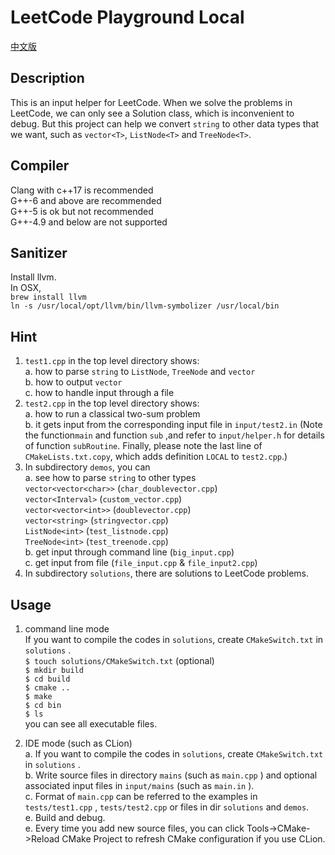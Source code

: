 # LeetCode Playground Local  
[中文版](README.ZH.md)
## Description
This is an input helper for LeetCode. When we solve the problems in LeetCode, we can only see a Solution class, which is inconvenient to debug. But this project can help we convert `string` to other data types that we want, such as `vector<T>`, `ListNode<T>` and `TreeNode<T>`.  

## Compiler
Clang with c++17 is recommended  
G++-6 and above are recommended  
G++-5 is ok but not recommended  
G++-4.9 and below are not supported  

## Sanitizer
Install llvm.  
In OSX,  
`brew install llvm`  
`ln -s /usr/local/opt/llvm/bin/llvm-symbolizer /usr/local/bin`

## Hint
1. `test1.cpp` in the top level directory  shows:  
a. how to parse `string` to `ListNode`, `TreeNode` and `vector`  
b. how to output `vector`  
c. how to handle input through a file  
2. `test2.cpp` in the top level directory shows:   
a. how to run a classical two-sum problem  
b. it gets input from the corresponding input file in `input/test2.in` (Note the function`main` and function `sub` ,and refer to `input/helper.h` for details of function `subRoutine`. Finally, please note the last line of `CMakeLists.txt.copy`, which adds definition `LOCAL` to `test2.cpp`.)  
3. In subdirectory `demos`, you can  
a. see how to parse `string` to other types  
`vector<vector<char>>` (`char_doublevector.cpp`)  
`vector<Interval>` (`custom_vector.cpp`)  
`vector<vector<int>>` (`doublevector.cpp`)  
`vector<string>` (`stringvector.cpp`)  
`ListNode<int>` (`test_listnode.cpp`)  
`TreeNode<int>` (`test_treenode.cpp`)  
b. get input through command line (`big_input.cpp`)  
c. get input from file (`file_input.cpp` & `file_input2.cpp`)  
4. In subdirectory `solutions`, there are solutions to LeetCode problems.  

## Usage 
1. command line mode  
If you want to compile the codes in `solutions`, create `CMakeSwitch.txt` in `solutions` .  
`$ touch solutions/CMakeSwitch.txt` (optional)  
`$ mkdir build`  
`$ cd build`  
`$ cmake ..`  
`$ make`  
`$ cd bin`  
`$ ls`  
you can see all executable files.

2. IDE mode (such as CLion)  
a. If you want to compile the codes in `solutions`, create `CMakeSwitch.txt` in `solutions` .  
b. Write source files in directory `mains` (such as `main.cpp` ) and optional associated input files in `input/mains` (such as `main.in` ).  
c. Format of `main.cpp` can be referred to the examples in `tests/test1.cpp` , `tests/test2.cpp` or files in dir `solutions` and `demos`.  
e. Build and debug.  
e. Every time you add new source files, you can click Tools->CMake->Reload CMake Project to refresh CMake configuration if you use CLion.  
